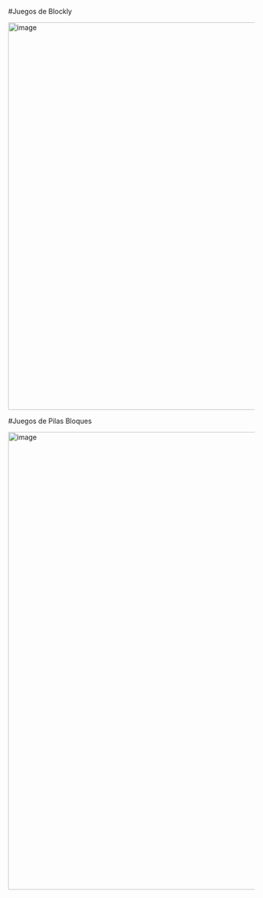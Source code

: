 #Juegos de Blockly 

<img width="573" height="790" alt="image" src="https://github.com/user-attachments/assets/68f1072b-ff80-4462-9b25-a6bf980af44f" />

#Juegos de Pilas Bloques 

<img width="1830" height="933" alt="image" src="https://github.com/user-attachments/assets/af276db3-5519-4b10-8ff1-d8bf482f4f46" />
